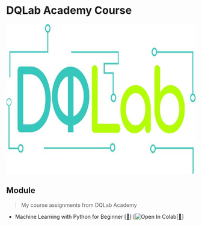 # DQLab Academy Course
<img src="https://github.com/Bayunova28/DQLab_Academy/blob/main/0214e48c-b2b1-e422-38e4-039835cdc951_cover.jpg" width="1000" height="400">

## Module
> My course assignments from DQLab Academy
- Machine Learning with Python for Beginner [[📂](https://github.com/Bayunova28/DQLab_Academy/tree/main/Machine%20Learning%20with%20Python%20for%20Beginner)] [![Open In Colab](https://colab.research.google.com/drive/1K7SHTgrjK72MWL3YIk-9ankLJ2pbMDb4?usp=sharing)[[📄](https://academy.dqlab.id/certificate/pdf/DQLABDVIZ2KGWCIR/NONTRACK)]
